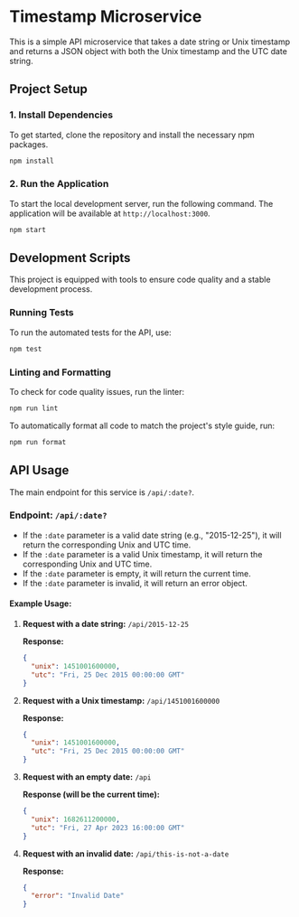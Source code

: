 # Timestamp Microservice

This is a simple API microservice that takes a date string or Unix timestamp and returns a JSON object with both the Unix timestamp and the UTC date string.

## Project Setup

### 1. Install Dependencies

To get started, clone the repository and install the necessary npm packages.

```sh
npm install
```

### 2. Run the Application

To start the local development server, run the following command. The application will be available at `http://localhost:3000`.

```sh
npm start
```

## Development Scripts

This project is equipped with tools to ensure code quality and a stable development process.

### Running Tests

To run the automated tests for the API, use:

```sh
npm test
```

### Linting and Formatting

To check for code quality issues, run the linter:

```sh
npm run lint
```

To automatically format all code to match the project's style guide, run:

```sh
npm run format
```

## API Usage

The main endpoint for this service is `/api/:date?`.

### Endpoint: `/api/:date?`

-   If the `:date` parameter is a valid date string (e.g., "2015-12-25"), it will return the corresponding Unix and UTC time.
-   If the `:date` parameter is a valid Unix timestamp, it will return the corresponding Unix and UTC time.
-   If the `:date` parameter is empty, it will return the current time.
-   If the `:date` parameter is invalid, it will return an error object.

#### Example Usage:

1.  **Request with a date string:**
    `/api/2015-12-25`

    **Response:**
    ```json
    {
      "unix": 1451001600000,
      "utc": "Fri, 25 Dec 2015 00:00:00 GMT"
    }
    ```

2.  **Request with a Unix timestamp:**
    `/api/1451001600000`

    **Response:**
    ```json
    {
      "unix": 1451001600000,
      "utc": "Fri, 25 Dec 2015 00:00:00 GMT"
    }
    ```

3.  **Request with an empty date:**
    `/api`

    **Response (will be the current time):**
    ```json
    {
      "unix": 1682611200000,
      "utc": "Fri, 27 Apr 2023 16:00:00 GMT"
    }
    ```

4.  **Request with an invalid date:**
    `/api/this-is-not-a-date`

    **Response:**
    ```json
    {
      "error": "Invalid Date"
    }
    ```
